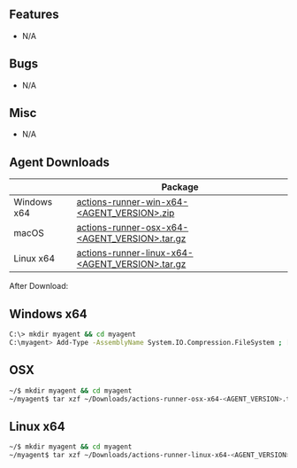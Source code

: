 ## Features
  - N/A

## Bugs
  - N/A

## Misc
  - N/A

## Agent Downloads  

|         | Package                                                                                                       |
| ------- | ----------------------------------------------------------------------------------------------------------- |
| Windows x64 | [actions-runner-win-x64-<AGENT_VERSION>.zip](https://vstsagentpackage.azureedge.net/agent/<AGENT_VERSION>/actions-runner-win-x64-<AGENT_VERSION>.zip)      |
| macOS   | [actions-runner-osx-x64-<AGENT_VERSION>.tar.gz](https://vstsagentpackage.azureedge.net/agent/<AGENT_VERSION>/actions-runner-osx-x64-<AGENT_VERSION>.tar.gz)   |
| Linux x64  | [actions-runner-linux-x64-<AGENT_VERSION>.tar.gz](https://vstsagentpackage.azureedge.net/agent/<AGENT_VERSION>/actions-runner-linux-x64-<AGENT_VERSION>.tar.gz) |

After Download:  

## Windows x64

``` bash
C:\> mkdir myagent && cd myagent
C:\myagent> Add-Type -AssemblyName System.IO.Compression.FileSystem ; [System.IO.Compression.ZipFile]::ExtractToDirectory("$HOME\Downloads\actions-runner-win-x64-<AGENT_VERSION>.zip", "$PWD")
```

## OSX

``` bash
~/$ mkdir myagent && cd myagent
~/myagent$ tar xzf ~/Downloads/actions-runner-osx-x64-<AGENT_VERSION>.tar.gz
```

## Linux x64

``` bash
~/$ mkdir myagent && cd myagent
~/myagent$ tar xzf ~/Downloads/actions-runner-linux-x64-<AGENT_VERSION>.tar.gz
```
